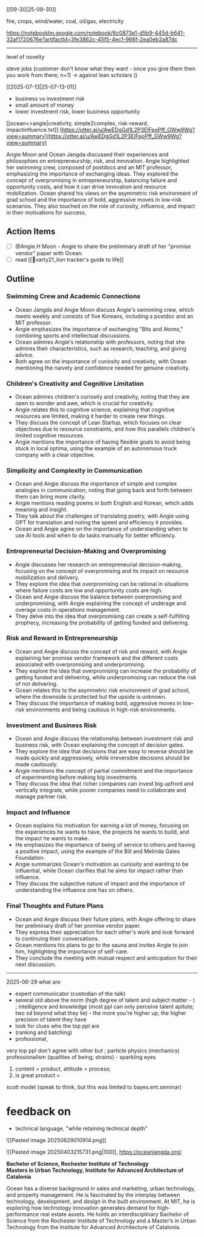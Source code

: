 [[09-30|25-09-30]]

fire, crops, wind/water, coal, oil/gas, electricity

https://notebooklm.google.com/notebook/6c0873e1-d5b9-445d-b641-32af1720676e?artifactId=3fe3862c-45f5-4ec1-966f-2ea0eb2a87dc

---

level of novelty

steve jobs (customer don't know what they want - once you give them then you work from there; n=1) -> against lean scholars ()




[[2025-07-13|25-07-13-01]]
- business vs investment risk
- small amount of money 
- lower investment risk, lower business opportunity

[[ocean<>angie|creativity, simple2complex, risk-reward, impactinfluence.txt]]
[https://otter.ai/u/AwEDgGd1L2P3ElFpoPff_GWw9Wg?view=summary](https://otter.ai/u/AwEDgGd1L2P3ElFpoPff_GWw9Wg?view=summary)

Angie Moon and Ocean Jangda discussed their experiences and philosophies on entrepreneurship, risk, and innovation. Angie highlighted her swimming crew, composed of postdocs and an MIT professor, emphasizing the importance of exchanging ideas. They explored the concept of overpromising in entrepreneurship, balancing failure and opportunity costs, and how it can drive innovation and resource mobilization. Ocean shared his views on the asymmetric risk environment of grad school and the importance of bold, aggressive moves in low-risk scenarios. They also touched on the role of curiosity, influence, and impact in their motivations for success.

## Action Items

- [ ] @Angie.H Moon - Angie to share the preliminary draft of her "promise vendor" paper with Ocean.
- [ ] read [[🦁varty21_lion tracker's guide to life]]
## Outline

### Swimming Crew and Academic Connections

- Ocean Jangda and Angie Moon discuss Angie's swimming crew, which meets weekly and consists of five Koreans, including a postdoc and an MIT professor.
- Angie emphasizes the importance of exchanging "Bits and Atoms," combining sports and intellectual discussions.
- Ocean admires Angie's relationship with professors, noting that she admires their characteristics, such as research, teaching, and giving advice.
- Both agree on the importance of curiosity and creativity, with Ocean mentioning the naivety and confidence needed for genuine creativity.

### Children's Creativity and Cognitive Limitation

- Ocean admires children's curiosity and creativity, noting that they are open to wonder and awe, which is crucial for creativity.
- Angie relates this to cognitive science, explaining that cognitive resources are limited, making it harder to create new things.
- They discuss the concept of Lean Startup, which focuses on clear objectives due to resource constraints, and how this parallels children's limited cognitive resources.
- Angie mentions the importance of having flexible goals to avoid being stuck in local optima, using the example of an autonomous truck company with a clear objective.

### Simplicity and Complexity in Communication

- Ocean and Angie discuss the importance of simple and complex analogies in communication, noting that going back and forth between them can bring more clarity.
- Angie mentions reading poems in both English and Korean, which adds meaning and insight.
- They talk about the challenges of translating poetry, with Angie using GPT for translation and noting the speed and efficiency it provides.
- Ocean and Angie agree on the importance of understanding when to use AI tools and when to do tasks manually for better efficiency.

### Entrepreneurial Decision-Making and Overpromising

- Angie discusses her research on entrepreneurial decision-making, focusing on the concept of overpromising and its impact on resource mobilization and delivery.
- They explore the idea that overpromising can be rational in situations where failure costs are low and opportunity costs are high.
- Ocean and Angie discuss the balance between overpromising and underpromising, with Angie explaining the concept of underage and overage costs in operations management.
- They delve into the idea that overpromising can create a self-fulfilling prophecy, increasing the probability of getting funded and delivering.

### Risk and Reward in Entrepreneurship

- Ocean and Angie discuss the concept of risk and reward, with Angie explaining her promise vendor framework and the different costs associated with overpromising and underpromising.
- They explore the idea that overpromising can increase the probability of getting funded and delivering, while underpromising can reduce the risk of not delivering.
- Ocean relates this to the asymmetric risk environment of grad school, where the downside is protected but the upside is unknown.
- They discuss the importance of making bold, aggressive moves in low-risk environments and being cautious in high-risk environments.

### Investment and Business Risk

- Ocean and Angie discuss the relationship between investment risk and business risk, with Ocean explaining the concept of decision gates.
- They explore the idea that decisions that are easy to reverse should be made quickly and aggressively, while irreversible decisions should be made cautiously.
- Angie mentions the concept of partial commitment and the importance of experimenting before making big investments.
- They discuss the idea that richer companies can invest big upfront and vertically integrate, while poorer companies need to collaborate and manage partner risk.

### Impact and Influence

- Ocean explains his motivation for earning a lot of money, focusing on the experiences he wants to have, the projects he wants to build, and the impact he wants to make.
- He emphasizes the importance of being of service to others and having a positive impact, using the example of the Bill and Melinda Gates Foundation.
- Angie summarizes Ocean's motivation as curiosity and wanting to be influential, while Ocean clarifies that he aims for impact rather than influence.
- They discuss the subjective nature of impact and the importance of understanding the influence one has on others.

### Final Thoughts and Future Plans

- Ocean and Angie discuss their future plans, with Angie offering to share her preliminary draft of her promise vendor paper.
- They express their appreciation for each other's work and look forward to continuing their conversations.
- Ocean mentions his plans to go to the sauna and invites Angie to join him, highlighting the importance of self-care.
- They conclude the meeting with mutual respect and anticipation for their next discussion.




---

2025-06-29
what are 
- expert communicator (custodian of the talk)
- several std above the norm (high degree of talent and subject matter - ) ; intelligence and knowledge (most ppl can only perceive talent apitute; two sd beyond what they lie) - the more you're higher up, the higher precision of talent they have
- look for clues who the top ppl are 
- (ranking and batching)
- professional, 

very top ppl don't agree with other but ; particle physics (mechanics)
professionalism (qualities of being; strains) - sparkling eyes

1. content = product, attitude = process; 
2. is great product = 

scott model (speak to think, but this was limited to bayes.ent.seminar)

# feedback on 
- technical language, "while retaining technical depth"

![[Pasted image 20250629010914.png]]
 
![[Pasted image 20250403215731.png|100]],  https://oceanjangda.org/

**Bachelor of Science, Rochester Institute of Technology**  
**Masters in Urban Technology, Institute for Advanced Architecture of Catalonia**

Ocean has a diverse background in sales and marketing, urban technology, and property management. He is fascinated by the interplay between technology, development, and design in the built environment. At MIT, he is exploring how technology innovation generates demand for high-performance real estate assets. He holds an interdisciplinary Bachelor of Science from the Rochester Institute of Technology and a Master’s in Urban Technology from the Institute for Advanced Architecture of Catalonia.


